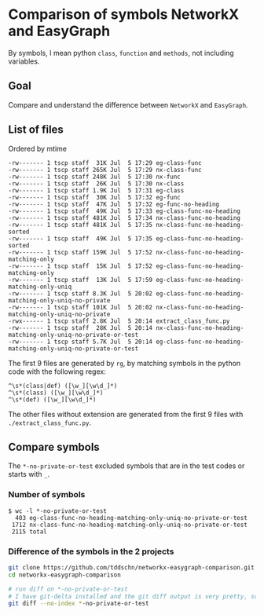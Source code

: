 # Comparison of symbols NetworkX and EasyGraph

By symbols, I mean python `class`, `function` and `methods`, not including variables.

## Goal

Compare and understand the difference between `NetworkX` and `EasyGraph`.

## List of files

Ordered by mtime

```
-rw------- 1 tscp staff  31K Jul  5 17:29 eg-class-func
-rw------- 1 tscp staff 265K Jul  5 17:29 nx-class-func
-rw------- 1 tscp staff 248K Jul  5 17:30 nx-func
-rw------- 1 tscp staff  26K Jul  5 17:30 nx-class
-rw------- 1 tscp staff 1.9K Jul  5 17:31 eg-class
-rw------- 1 tscp staff  30K Jul  5 17:32 eg-func
-rw------- 1 tscp staff  47K Jul  5 17:32 eg-func-no-heading
-rw------- 1 tscp staff  49K Jul  5 17:33 eg-class-func-no-heading
-rw------- 1 tscp staff 481K Jul  5 17:34 nx-class-func-no-heading
-rw------- 1 tscp staff 481K Jul  5 17:35 nx-class-func-no-heading-sorted
-rw------- 1 tscp staff  49K Jul  5 17:35 eg-class-func-no-heading-sorted
-rw------- 1 tscp staff 159K Jul  5 17:52 nx-class-func-no-heading-matching-only
-rw------- 1 tscp staff  15K Jul  5 17:52 eg-class-func-no-heading-matching-only
-rw------- 1 tscp staff  13K Jul  5 17:59 eg-class-func-no-heading-matching-only-uniq
-rw------- 1 tscp staff 8.3K Jul  5 20:02 eg-class-func-no-heading-matching-only-uniq-no-private
-rw------- 1 tscp staff 101K Jul  5 20:02 nx-class-func-no-heading-matching-only-uniq-no-private
-rwx------ 1 tscp staff 2.8K Jul  5 20:14 extract_class_func.py
-rw------- 1 tscp staff  28K Jul  5 20:14 nx-class-func-no-heading-matching-only-uniq-no-private-or-test
-rw------- 1 tscp staff 5.7K Jul  5 20:14 eg-class-func-no-heading-matching-only-uniq-no-private-or-test
```

The first 9 files are generated by `rg`, by matching symbols in the python code with the following regex:

```
^\s*(class|def) ([\w_][\w\d_]*)
^\s*(class) ([\w_][\w\d_]*)
^\s*(def) ([\w_][\w\d_]*)
```

The other files without extension are generated from the first 9 files with `./extract_class_func.py`.

## Compare symbols

The `*-no-private-or-test` excluded symbols that are in the test codes or starts with `_`.

### Number of symbols

```
$ wc -l *-no-private-or-test
  403 eg-class-func-no-heading-matching-only-uniq-no-private-or-test
 1712 nx-class-func-no-heading-matching-only-uniq-no-private-or-test
 2115 total
```

### Difference of the symbols in the 2 projects

```bash
git clone https://github.com/tddschn/networkx-easygraph-comparison.git
cd networkx-easygraph-comparison

# run diff on *-no-private-or-test
# I have git-delta installed and the git diff output is very pretty, so what I ran was
git diff --no-index *-no-private-or-test
```
